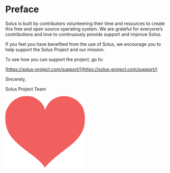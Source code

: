 # Preface

Solus is built by contributors volunteering their time and resources to create this free and open source operating system. We are grateful for everyone’s contributions and love to continuously provide support and improve Solus.

If you feel you have benefited from the use of Solus, we encourage you to help support the Solus Project and our mission.

To see how you can support the project, go to:

[https://solus-project.com/support/](https://solus-project.com/support/)

Sincerely,

Solus Project Team

![Heart Image](../images/heart.png)